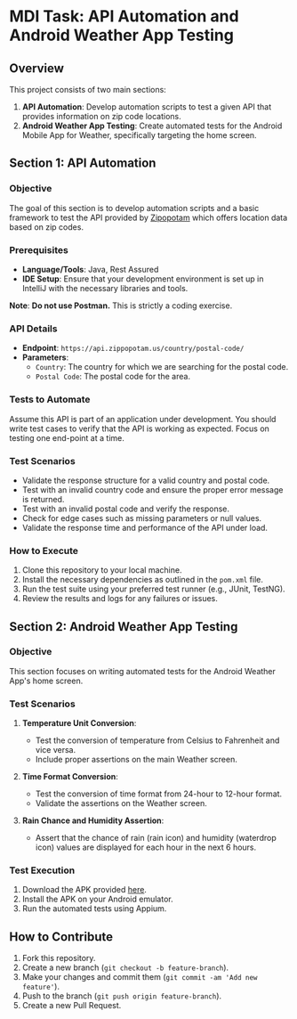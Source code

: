 # MDI Task: API Automation and Android Weather App Testing

## Overview

This project consists of two main sections:

1. **API Automation**: Develop automation scripts to test a given API that provides information on zip code locations.
2. **Android Weather App Testing**: Create automated tests for the Android Mobile App for Weather, specifically targeting the home screen.

## Section 1: API Automation

### Objective

The goal of this section is to develop automation scripts and a basic framework to test the API provided by [Zipopotam](https://zipopotam.us/) which offers location data based on zip codes.

### Prerequisites

- **Language/Tools**: Java, Rest Assured
- **IDE Setup**: Ensure that your development environment is set up in IntelliJ with the necessary libraries and tools.


**Note**: **Do not use Postman.** This is strictly a coding exercise.

### API Details

- **Endpoint**: `https://api.zippopotam.us/country/postal-code/`
- **Parameters**:
  - `Country`: The country for which we are searching for the postal code.
  - `Postal Code`: The postal code for the area.

### Tests to Automate

Assume this API is part of an application under development. You should write test cases to verify that the API is working as expected. Focus on testing one end-point at a time.

### Test Scenarios

- Validate the response structure for a valid country and postal code.
- Test with an invalid country code and ensure the proper error message is returned.
- Test with an invalid postal code and verify the response.
- Check for edge cases such as missing parameters or null values.
- Validate the response time and performance of the API under load.

### How to Execute

1. Clone this repository to your local machine.
2. Install the necessary dependencies as outlined in the `pom.xml` file.
3. Run the test suite using your preferred test runner (e.g., JUnit, TestNG).
4. Review the results and logs for any failures or issues.

## Section 2: Android Weather App Testing

### Objective

This section focuses on writing automated tests for the Android Weather App's home screen.

### Test Scenarios

1. **Temperature Unit Conversion**: 
   - Test the conversion of temperature from Celsius to Fahrenheit and vice versa.
   - Include proper assertions on the main Weather screen.
   
2. **Time Format Conversion**:
   - Test the conversion of time format from 24-hour to 12-hour format.
   - Validate the assertions on the Weather screen.

3. **Rain Chance and Humidity Assertion**:
   - Assert that the chance of rain (rain icon) and humidity (waterdrop icon) values are displayed for each hour in the next 6 hours.

### Test Execution

1. Download the APK provided [here](https://play.google.com/store/apps/details?id=com.info.weather.forecast).
2. Install the APK on your Android emulator.
3. Run the automated tests using Appium.

## How to Contribute

1. Fork this repository.
2. Create a new branch (`git checkout -b feature-branch`).
3. Make your changes and commit them (`git commit -am 'Add new feature'`).
4. Push to the branch (`git push origin feature-branch`).
5. Create a new Pull Request.


